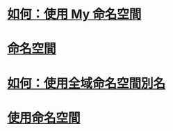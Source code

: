 # [如何：使用 My 命名空間](how-to-use-the-my-namespace.md)
# [命名空間](index.md)
# [如何：使用全域命名空間別名](how-to-use-the-global-namespace-alias.md)
# [使用命名空間](using-namespaces.md)
